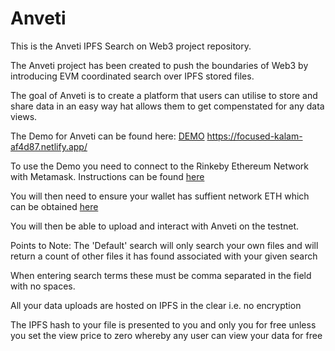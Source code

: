 # Anveti
 This is the Anveti IPFS Search on Web3 project repository.
 
 The Anveti project has been created to push the boundaries of Web3 by introducing 
 EVM coordinated search over IPFS stored files. 
 
 The goal of Anveti is to create a platform that users can utilise to store and share data in an easy way hat 
 allows them to get compenstated for any data views. 
 
 The Demo for Anveti can be found here: 
 [DEMO](https://focused-kalam-af4d87.netlify.app/) https://focused-kalam-af4d87.netlify.app/
 
To use the Demo you need to connect to the Rinkeby Ethereum Network with Metamask. Instructions can be found [here](https://www.youtube.com/watch?v=dSx14epF1lc)

You will then need to ensure your wallet has suffient network ETH which can be obtained [here](https://faucet.rinkeby.io/)

You will then be able to upload and interact with Anveti on the testnet. 

Points to Note: 
The 'Default' search will only search your own files and will return a count of other files it has found associated with your given search

When entering search terms these must be comma separated in the field with no spaces. 

All your data uploads are hosted on IPFS in the clear i.e. no encryption

The IPFS hash to your file is presented to you and only you for free unless you set the view price to zero whereby any user can view your data for free


 
